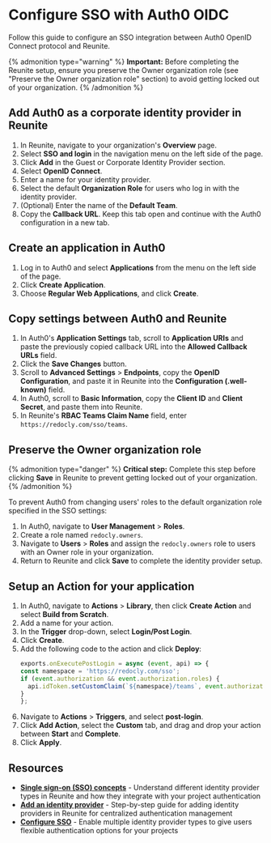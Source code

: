# Configure SSO with Auth0 OIDC

Follow this guide to configure an SSO integration between Auth0 OpenID Connect protocol and Reunite.

{% admonition type="warning" %}
**Important:** Before completing the Reunite setup, ensure you preserve the Owner organization role (see "Preserve the Owner organization role" section) to avoid getting locked out of your organization.
{% /admonition %}

## Add Auth0 as a corporate identity provider in Reunite

1. In Reunite, navigate to your organization's **Overview** page.
1. Select **SSO and login** in the navigation menu on the left side of the page.
1. Click **Add** in the Guest or Corporate Identity Provider section.
1. Select **OpenID Connect**.
1. Enter a name for your identity provider.
1. Select the default **Organization Role** for users who log in with the identity provider.
1. (Optional) Enter the name of the **Default Team**.
1. Copy the **Callback URL**.
   Keep this tab open and continue with the Auth0 configuration in a new tab.

## Create an application in Auth0

1. Log in to Auth0 and select **Applications** from the menu on the left side of the page.
1. Click **Create Application**.
1. Choose **Regular Web Applications**, and click **Create**.

## Copy settings between Auth0 and Reunite

1. In Auth0's **Application Settings** tab, scroll to **Application URIs** and paste the previously copied callback URL into the **Allowed Callback URLs** field.
1. Click the **Save Changes** button.
1. Scroll to **Advanced Settings** > **Endpoints**, copy the **OpenID Configuration**, and paste it in Reunite into the **Configuration (.well-known)** field.
1. In Auth0, scroll to **Basic Information**, copy the **Client ID** and **Client Secret**, and paste them into Reunite.
1. In Reunite's **RBAC Teams Claim Name** field, enter `https://redocly.com/sso/teams`.

## Preserve the Owner organization role

{% admonition type="danger" %}
**Critical step:** Complete this step before clicking **Save** in Reunite to prevent getting locked out of your organization.
{% /admonition %}

To prevent Auth0 from changing users' roles to the default organization role specified in the SSO settings:

1. In Auth0, navigate to **User Management** > **Roles**.
1. Create a role named `redocly.owners`.
1. Navigate to **Users** > **Roles** and assign the `redocly.owners` role to users with an Owner role in your organization.
1. Return to Reunite and click **Save** to complete the identity provider setup.

## Setup an Action for your application

1.  In Auth0, navigate to **Actions** > **Library**, then click **Create Action** and select **Build from Scratch**.
1.  Add a name for your action.
1.  In the **Trigger** drop-down, select **Login/Post Login**.
1.  Click **Create**.
1.  Add the following code to the action and click **Deploy**:
    ```js
    exports.onExecutePostLogin = async (event, api) => {
    const namespace = 'https://redocly.com/sso';
    if (event.authorization && event.authorization.roles) {
      api.idToken.setCustomClaim(`${namespace}/teams`, event.authorization.roles);
    }
    };
    ```
1. Navigate to **Actions** > **Triggers**, and select **post-login**.
1. Click **Add Action**, select the **Custom** tab, and drag and drop your action between **Start** and **Complete**.
1. Click **Apply**.

## Resources

- **[Single sign-on (SSO) concepts](./sso.md)** - Understand different identity provider types in Reunite and how they integrate with your project authentication
- **[Add an identity provider](./add-idp.md)** - Step-by-step guide for adding identity providers in Reunite for centralized authentication management
- **[Configure SSO](./configure-sso.md)** - Enable multiple identity provider types to give users flexible authentication options for your projects
